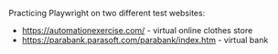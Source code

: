 Practicing Playwright on two different test websites:
- https://automationexercise.com/ - virtual online clothes store
- https://parabank.parasoft.com/parabank/index.htm - virtual bank



